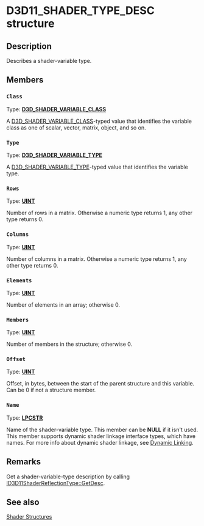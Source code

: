 # D3D11_SHADER_TYPE_DESC structure

## Description

Describes a shader-variable type.

## Members

### `Class`

Type: **[D3D_SHADER_VARIABLE_CLASS](https://learn.microsoft.com/windows/desktop/api/d3dcommon/ne-d3dcommon-d3d_shader_variable_class)**

A [D3D_SHADER_VARIABLE_CLASS](https://learn.microsoft.com/windows/desktop/api/d3dcommon/ne-d3dcommon-d3d_shader_variable_class)-typed value that identifies the variable class as one of scalar, vector, matrix, object, and so on.

### `Type`

Type: **[D3D_SHADER_VARIABLE_TYPE](https://learn.microsoft.com/windows/desktop/api/d3dcommon/ne-d3dcommon-d3d_shader_variable_type)**

A [D3D_SHADER_VARIABLE_TYPE](https://learn.microsoft.com/windows/desktop/api/d3dcommon/ne-d3dcommon-d3d_shader_variable_type)-typed value that identifies the variable type.

### `Rows`

Type: **[UINT](https://learn.microsoft.com/windows/desktop/WinProg/windows-data-types)**

Number of rows in a matrix. Otherwise a numeric type returns 1, any other type returns 0.

### `Columns`

Type: **[UINT](https://learn.microsoft.com/windows/desktop/WinProg/windows-data-types)**

Number of columns in a matrix. Otherwise a numeric type returns 1, any other type returns 0.

### `Elements`

Type: **[UINT](https://learn.microsoft.com/windows/desktop/WinProg/windows-data-types)**

Number of elements in an array; otherwise 0.

### `Members`

Type: **[UINT](https://learn.microsoft.com/windows/desktop/WinProg/windows-data-types)**

Number of members in the structure; otherwise 0.

### `Offset`

Type: **[UINT](https://learn.microsoft.com/windows/desktop/WinProg/windows-data-types)**

Offset, in bytes, between the start of the parent structure and this variable. Can be 0 if not a structure member.

### `Name`

Type: **[LPCSTR](https://learn.microsoft.com/windows/desktop/WinProg/windows-data-types)**

Name of the shader-variable type. This member can be **NULL** if it isn't used. This member supports dynamic shader linkage interface types, which have names. For more info about dynamic shader linkage, see [Dynamic Linking](https://learn.microsoft.com/windows/desktop/direct3dhlsl/overviews-direct3d-11-hlsl-dynamic-linking).

## Remarks

Get a shader-variable-type description by calling [ID3D11ShaderReflectionType::GetDesc](https://learn.microsoft.com/windows/desktop/api/d3d11shader/nf-d3d11shader-id3d11shaderreflectiontype-getdesc).

## See also

[Shader Structures](https://learn.microsoft.com/windows/desktop/direct3d11/d3d11-graphics-reference-shader-structures)